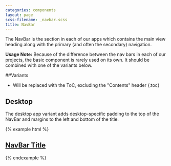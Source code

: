```yaml
---
categories: components
layout: page
scss-filename: _navbar.scss
title: NavBar
---
```


The NavBar is the section in each of our apps which contains the main view
heading along with the primary (and often the secondary) navigation.

**Usage Note:** Because of the difference between the nav bars in each of our projects,
the basic component is rarely used on its own. It should be combined with one
of the variants below.

##Variants

* Will be replaced with the ToC, excluding the "Contents" header
{:toc}


## Desktop

The desktop app variant adds desktop-specific padding to the top of the NavBar
and margins to the left and bottom of the title.

{% example html %}
<nav class="NavBar NavBar--desktop" role="navigation">
  <h1 class="NavBar-title">
    <a class="NavBar-title-link" href="#"> <!-- optional -->
      NavBar Title
    </a>
  </h1>
</nav>
{% endexample %}
